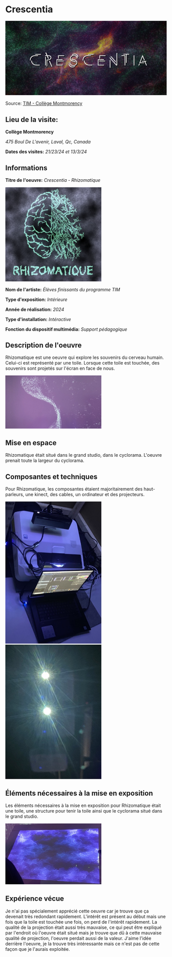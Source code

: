 # Crescentia

<img src="medias/crescentia.PNG" style="width:600px;">

Source: [TIM - Collège Montmorency](https://tim-montmorency.com/2024/)

## Lieu de la visite:  
**Collège Montmorency**

*475 Boul De L'avenir, Laval, Qc, Canada*

**Dates des visites:** *21/23/24 et 13/3/24*

## Informations

**Titre de l'oeuvre:** *Crescentia - Rhizomatique*

<img src="medias/rhizomatique.png" style="width:300px;">

**Nom de l'artiste:** *Élèves finissants du programme TIM*

**Type d'exposition:** *Intérieure*

**Année de réalisation:** *2024*

**Type d'installation:** *Intéractive*

**Fonction du dispositif multimédia:** *Support pédagogique*

## Description de l'oeuvre
Rhizomatique est une oeuvre qui explore les souvenirs du cerveau humain. Celui-ci est représenté par une toile. Lorsque cette toile est touchée, des souvenirs sont projetés sur l'écran en face de nous.

<img src="medias/rhizomatique1_resultat.png" style="width:300px;">

## Mise en espace
Rhizomatique était situé dans le grand studio, dans le cyclorama. L'oeuvre prenait toute la largeur du cyclorama.

## Composantes et techniques
Pour Rhizomatique, les composantes étaient majoritairement des haut-parleurs, une kinect, des cables, un ordinateur et des projecteurs.

<img src="medias/rhizomatique2_composants.png" style="width:300px;">
<img src="medias/rhizomatique2_composants_projecteurs.png" style="width:300px;">

## Éléments nécessaires à la mise en exposition
Les éléments nécessaires à la mise en exposition pour Rhizomatique était une toile, une structure pour tenir la toile ainsi que le cyclorama situé dans le grand studio.

<img src="medias/rhizomatique1_table.png" style="width:300px;">

## Expérience vécue
Je n'ai pas spécialement apprécié cette oeuvre car je trouve que ça devenait très redondant rapidement. L'intérêt est présent au début mais une fois que la toile est touchée une fois, on perd de l'intérêt rapidement. La qualité de la projection était aussi très mauvaise, ce qui peut être expliqué par l'endroit où l'oeuvre était situé mais je trouve que dû à cette mauvaise qualité de projection, l'oeuvre perdait aussi de la valeur. J'aime l'idée derrière l'oeuvre, je la trouve très intéressante mais ce n'est pas de cette façon que je l'aurais exploitée.
